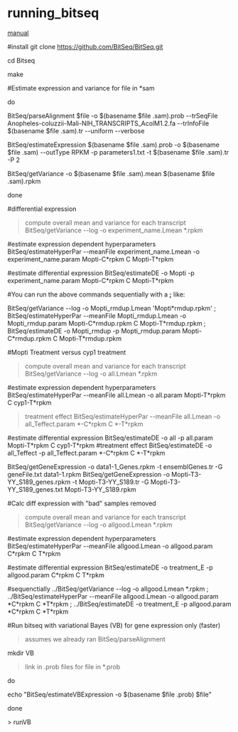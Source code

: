 # running_bitseq
[manual](http://bitseq.github.io/)

#install
git clone https://github.com/BitSeq/BitSeq.git

cd Bitseq

make

#Estimate expression and variance
for file in *sam

do

BitSeq/parseAlignment $file -o $(basename $file .sam).prob --trSeqFile Anopheles-coluzzii-Mali-NIH_TRANSCRIPTS_AcolM1.2.fa --trInfoFile $(basename $file .sam).tr --uniform --verbose

BitSeq/estimateExpression $(basename $file .sam).prob -o $(basename $file .sam) --outType RPKM -p parameters1.txt -t $(basename $file .sam).tr -P 2

BitSeq/getVariance -o $(basename $file .sam).mean $(basename $file .sam).rpkm

done


#differential expression
>compute overall mean and variance for each transcript
BitSeq/getVariance --log -o experiment_name.Lmean *.rpkm 

#estimate expression dependent hyperparameters
BitSeq/estimateHyperPar --meanFile experiment\_name.Lmean -o experiment_name.param Mopti-C\*rpkm C Mopti-T\*rpkm

#estimate differential expression
BitSeq/estimateDE -o Mopti -p experiment_name.param Mopti-C\*rpkm C Mopti-T\*rpkm

#You can run the above commands sequentially with a __;__ like:

BitSeq/getVariance --log -o Mopti\_rmdup.Lmean 'Mopti\*rmdup.rpkm' ; BitSeq/estimateHyperPar --meanFile Mopti\_rmdup.Lmean -o Mopti\_rmdup.param Mopti-C\*rmdup.rpkm C Mopti-T\*rmdup.rpkm ; BitSeq/estimateDE -o Mopti\_rmdup -p Mopti_rmdup.param Mopti-C\*rmdup.rpkm C Mopti-T\*rmdup.rpkm


#Mopti Treatment versus cyp1 treatment
>compute overall mean and variance for each transcript
BitSeq/getVariance --log -o all.Lmean *.rpkm 

#estimate expression dependent hyperparameters
BitSeq/estimateHyperPar --meanFile all.Lmean -o all.param Mopti-T\*rpkm C cyp1-T\*rpkm
>treatment effect
BitSeq/estimateHyperPar --meanFile all.Lmean -o all_Teffect.param \*-C\*rpkm C \*-T\*rpkm 


#estimate differential expression
BitSeq/estimateDE -o all -p all.param Mopti-T\*rpkm C cyp1-T\*rpkm
#treatment effect
BitSeq/estimateDE -o all\_Teffect -p all_Teffect.param \*-C\*rpkm C \*-T\*rpkm

BitSeq/getGeneExpression -o data1-1_Genes.rpkm -t ensemblGenes.tr -G geneFile.txt data1-1.rpkm
BitSeq/getGeneExpression -o Mopti-T3-YY\_S189\_genes.rpkm -t Mopti-T3-YY\_S189.tr -G Mopti-T3-YY\_S189\_genes.txt Mopti-T3-YY\_S189.rpkm


#Calc diff expression with "bad" samples removed
>compute overall mean and variance for each transcript
BitSeq/getVariance --log -o allgood.Lmean \*.rpkm 

#estimate expression dependent hyperparameters
BitSeq/estimateHyperPar --meanFile allgood.Lmean -o allgood.param C\*rpkm C T\*rpkm


#estimate differential expression
BitSeq/estimateDE -o treatment_E -p allgood.param C\*rpkm C T\*rpkm

#sequenctially
../BitSeq/getVariance --log -o allgood.Lmean \*.rpkm ; ../BitSeq/estimateHyperPar --meanFile allgood.Lmean -o allgood.param \*C\*rpkm C \*T\*rpkm ; ../BitSeq/estimateDE -o treatment_E -p allgood.param \*C\*rpkm C \*T\*rpkm


#Run bitseq with variational Bayes (VB) for gene expression only (faster)
>assumes we already ran BitSeq/parseAlignment

mkdir VB

>link in .prob files
for file in \*.prob

do

echo "BitSeq/estimateVBExpression -o $(basename $file .prob) $file"

done

\> runVB


